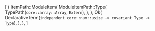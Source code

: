 [
    (
        ItemPath::ModuleItem(
            ModuleItemPath::Type(
                TypePath(`core::array::Array`, `Extern`),
            ),
        ),
        Ok(
            DeclarativeTerm(`independent core::num::usize -> covariant Type -> Type`),
        ),
    ),
]